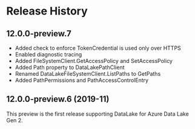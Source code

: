 Release History
===============

12.0.0-preview.7
--------------------------
- Added check to enforce TokenCredential is used only over HTTPS
- Enabled diagnostic tracing
- Added FileSystemClient.GetAccessPolicy and SetAccessPolicy
- Added Path property to DataLakePathClient
- Renamed DataLakeFileSystemClient.ListPaths to GetPaths
- Added PathPermissions and PathAccessControlEntry

12.0.0-preview.6 (2019-11)
--------------------------
This preview is the first release supporting DataLake for Azure
Data Lake Gen 2.
